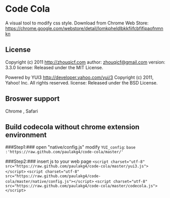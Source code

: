 Code Cola
======================
A visual tool to modify css style.
Download from Chrome Web Store: https://chrome.google.com/webstore/detail/lomkpheldlbkkfiifcbfifipaofnmnkn

License
-------
Copyright (c) 2011 http://zhouqicf.com
author: zhouqicf@gmail.com
version: 3.3.0
license: Released under the MIT License.

Powered by YUI3
http://developer.yahoo.com/yui/3
Copyright (c) 2011, Yahoo! Inc. All rights reserved.
license: Released under the BSD License.

Broswer support
---------------
Chrome , Safari

Build codecola without chrome extension environment
------------------------------------------
###Step1:###
open "native/config.js" modify `YUI_config`:
`base :'https://raw.github.com/paulakg4/code-cola/master/'`

###Step2:###
insert js to your web page
`<script charset="utf-8" src="https://raw.github.com/paulakg4/code-cola/master/yui3.js"></script>`
`<script charset="utf-8" src="https://raw.github.com/paulakg4/code-cola/master/native/config.js"></script>`
`<script charset="utf-8" src="https://raw.github.com/paulakg4/code-cola/master/codecola.js"></script>`
